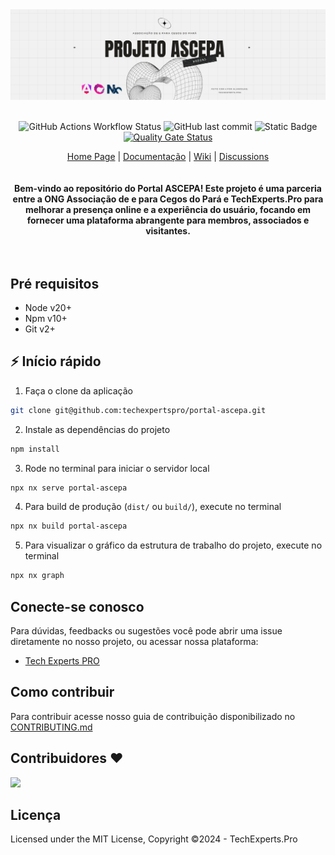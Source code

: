 <div align="center">
<a href="#">
    <img alt="ascepa logo" src="public/header-repo.png">
</a>

<br/>
<br/>

![GitHub Actions Workflow Status](https://img.shields.io/github/actions/workflow/status/techexpertspro/portal-ascepa/deploy.yml) ![GitHub last commit](https://img.shields.io/github/last-commit/techexpertspro/portal-ascepa) ![Static Badge](https://img.shields.io/badge/code_style-prettier-ff69b4) [![Quality Gate Status](https://sonarcloud.io/api/project_badges/measure?project=portal-ascepa&metric=alert_status)](https://sonarcloud.io/summary/new_code?id=portal-ascepa)

<div align="center">
    <a href="#">Home Page</a> |
    <a href="#">Documentação</a> |
    <a href="https://github.com/techexpertspro/portal-ascepa/wiki">Wiki</a> |
    <a href="https://github.com/techexpertspro/portal-ascepa/discussions">Discussions</a>
</div>
</div>

<br/>
<br/>

<div align="center"><strong>Bem-vindo ao repositório do Portal ASCEPA! Este projeto é uma parceria entre a ONG Associação de e para Cegos do Pará e TechExperts.Pro para melhorar a presença online e a experiência do usuário, focando em fornecer uma plataforma abrangente para membros, associados e visitantes.</strong></div>
<br />
<br />

## Pré requisitos

- Node v20+
- Npm v10+
- Git v2+

## ⚡ Início rápido

1. Faça o clone da aplicação

```sh
git clone git@github.com:techexpertspro/portal-ascepa.git
```

2. Instale as dependências do projeto

```sh
npm install
```

3. Rode no terminal para iniciar o servidor local

```sh
npx nx serve portal-ascepa
```

4. Para build de produção (`dist/` ou `build/`), execute no terminal

```sh
npx nx build portal-ascepa
```

5. Para visualizar o gráfico da estrutura de trabalho do projeto, execute no terminal

```sh
npx nx graph
```

## Conecte-se conosco

Para dúvidas, feedbacks ou sugestões você pode abrir uma issue diretamente no nosso projeto, ou acessar nossa plataforma:

- [Tech Experts PRO](https://techesxperts.pro)

## Como contribuir

Para contribuir acesse nosso guia de contribuição disponibilizado no [CONTRIBUTING.md](CONTRIBUTING.md)

## Contribuidores ❤️

<a href="https://github.com/techexpertspro/portal-ascepa/graphs/contributors">
  <img src="https://contrib.rocks/image?repo=techexpertspro/portal-ascepa" />
</a>

## Licença

Licensed under the MIT License, Copyright ©2024 - TechExperts.Pro
